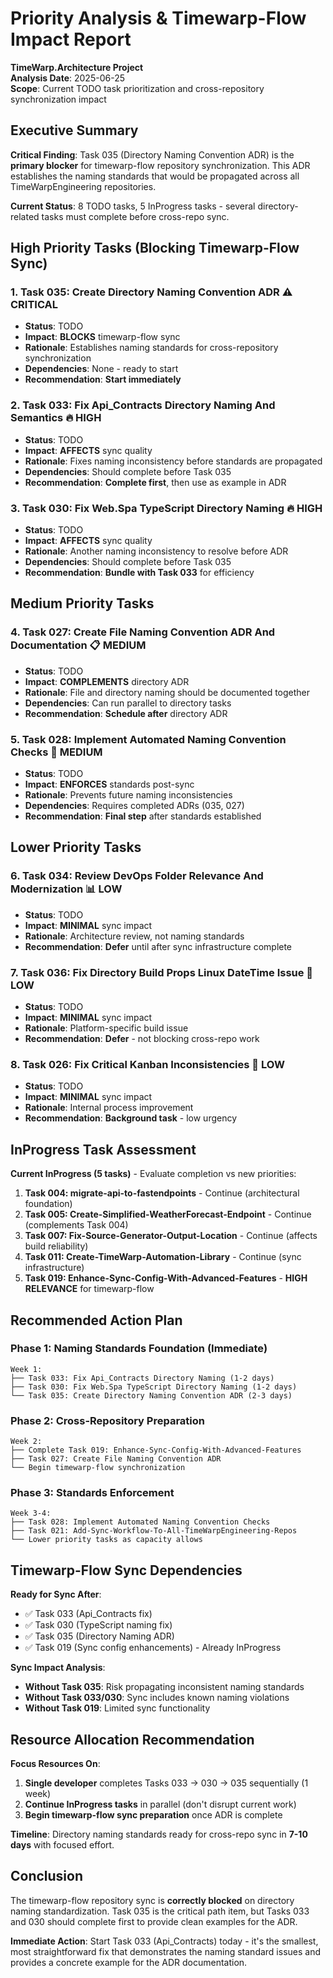 # Priority Analysis & Timewarp-Flow Impact Report
**TimeWarp.Architecture Project**  
**Analysis Date**: 2025-06-25  
**Scope**: Current TODO task prioritization and cross-repository synchronization impact

## Executive Summary

**Critical Finding**: Task 035 (Directory Naming Convention ADR) is the **primary blocker** for timewarp-flow repository synchronization. This ADR establishes the naming standards that would be propagated across all TimeWarpEngineering repositories.

**Current Status**: 8 TODO tasks, 5 InProgress tasks - several directory-related tasks must complete before cross-repo sync.

## High Priority Tasks (Blocking Timewarp-Flow Sync)

### 1. **Task 035: Create Directory Naming Convention ADR** ⚠️ **CRITICAL**
- **Status**: TODO
- **Impact**: **BLOCKS** timewarp-flow sync
- **Rationale**: Establishes naming standards for cross-repository synchronization
- **Dependencies**: None - ready to start
- **Recommendation**: **Start immediately**

### 2. **Task 033: Fix Api_Contracts Directory Naming And Semantics** 🔥 **HIGH**
- **Status**: TODO  
- **Impact**: **AFFECTS** sync quality
- **Rationale**: Fixes naming inconsistency before standards are propagated
- **Dependencies**: Should complete before Task 035
- **Recommendation**: **Complete first**, then use as example in ADR

### 3. **Task 030: Fix Web.Spa TypeScript Directory Naming** 🔥 **HIGH**
- **Status**: TODO
- **Impact**: **AFFECTS** sync quality  
- **Rationale**: Another naming inconsistency to resolve before ADR
- **Dependencies**: Should complete before Task 035
- **Recommendation**: **Bundle with Task 033** for efficiency

## Medium Priority Tasks

### 4. **Task 027: Create File Naming Convention ADR And Documentation** 📋 **MEDIUM**
- **Status**: TODO
- **Impact**: **COMPLEMENTS** directory ADR
- **Rationale**: File and directory naming should be documented together
- **Dependencies**: Can run parallel to directory tasks
- **Recommendation**: **Schedule after** directory ADR

### 5. **Task 028: Implement Automated Naming Convention Checks** 🤖 **MEDIUM** 
- **Status**: TODO
- **Impact**: **ENFORCES** standards post-sync
- **Rationale**: Prevents future naming inconsistencies
- **Dependencies**: Requires completed ADRs (035, 027)
- **Recommendation**: **Final step** after standards established

## Lower Priority Tasks

### 6. **Task 034: Review DevOps Folder Relevance And Modernization** 📊 **LOW**
- **Status**: TODO
- **Impact**: **MINIMAL** sync impact
- **Rationale**: Architecture review, not naming standards
- **Recommendation**: **Defer** until after sync infrastructure complete

### 7. **Task 036: Fix Directory Build Props Linux DateTime Issue** 🐧 **LOW**
- **Status**: TODO  
- **Impact**: **MINIMAL** sync impact
- **Rationale**: Platform-specific build issue
- **Recommendation**: **Defer** - not blocking cross-repo work

### 8. **Task 026: Fix Critical Kanban Inconsistencies** 📁 **LOW**
- **Status**: TODO
- **Impact**: **MINIMAL** sync impact  
- **Rationale**: Internal process improvement
- **Recommendation**: **Background task** - low urgency

## InProgress Task Assessment

**Current InProgress (5 tasks)** - Evaluate completion vs new priorities:

1. **Task 004: migrate-api-to-fastendpoints** - Continue (architectural foundation)
2. **Task 005: Create-Simplified-WeatherForecast-Endpoint** - Continue (complements Task 004)
3. **Task 007: Fix-Source-Generator-Output-Location** - Continue (affects build reliability)
4. **Task 011: Create-TimeWarp-Automation-Library** - Continue (sync infrastructure)
5. **Task 019: Enhance-Sync-Config-With-Advanced-Features** - **HIGH RELEVANCE** for timewarp-flow

## Recommended Action Plan

### Phase 1: Naming Standards Foundation (Immediate)
```
Week 1:
├── Task 033: Fix Api_Contracts Directory Naming (1-2 days)
├── Task 030: Fix Web.Spa TypeScript Directory Naming (1-2 days)  
└── Task 035: Create Directory Naming Convention ADR (2-3 days)
```

### Phase 2: Cross-Repository Preparation  
```
Week 2:
├── Complete Task 019: Enhance-Sync-Config-With-Advanced-Features
├── Task 027: Create File Naming Convention ADR
└── Begin timewarp-flow synchronization
```

### Phase 3: Standards Enforcement
```
Week 3-4:
├── Task 028: Implement Automated Naming Convention Checks
├── Task 021: Add-Sync-Workflow-To-All-TimeWarpEngineering-Repos
└── Lower priority tasks as capacity allows
```

## Timewarp-Flow Sync Dependencies

**Ready for Sync After**:
- ✅ Task 033 (Api_Contracts fix)
- ✅ Task 030 (TypeScript naming fix)  
- ✅ Task 035 (Directory Naming ADR)
- ✅ Task 019 (Sync config enhancements) - Already InProgress

**Sync Impact Analysis**:
- **Without Task 035**: Risk propagating inconsistent naming standards
- **Without Task 033/030**: Sync includes known naming violations  
- **Without Task 019**: Limited sync functionality

## Resource Allocation Recommendation

**Focus Resources On**:
1. **Single developer** completes Tasks 033 → 030 → 035 sequentially (1 week)
2. **Continue InProgress tasks** in parallel (don't disrupt current work)
3. **Begin timewarp-flow sync preparation** once ADR is complete

**Timeline**: Directory naming standards ready for cross-repo sync in **7-10 days** with focused effort.

## Conclusion

The timewarp-flow repository sync is **correctly blocked** on directory naming standardization. Task 035 is the critical path item, but Tasks 033 and 030 should complete first to provide clean examples for the ADR.

**Immediate Action**: Start Task 033 (Api_Contracts) today - it's the smallest, most straightforward fix that demonstrates the naming standard issues and provides a concrete example for the ADR documentation.